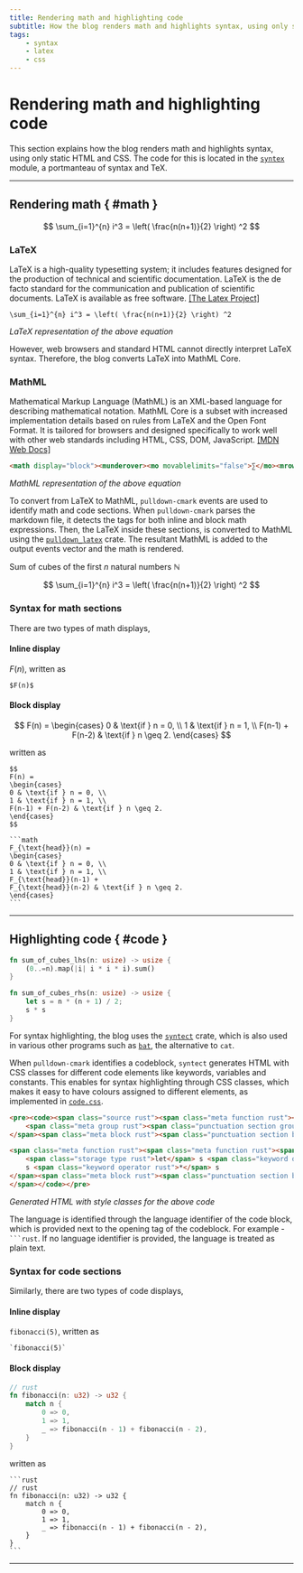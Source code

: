 ```yaml
---
title: Rendering math and highlighting code
subtitle: How the blog renders math and highlights syntax, using only static HTML and CSS.
tags:
    - syntax
    - latex
    - css
---
```


# Rendering math and highlighting code

This section explains how the blog renders math and highlights syntax, using only static HTML and CSS.
The code for this is located in the [`syntex`](https://github.com/shettysach/blog/blob/main/src/syntex.rs)
module, a portmanteau of syntax and TeX.

---

## Rendering math { #math }

$$
\sum_{i=1}^{n} i^3 = \left( \frac{n(n+1)}{2} \right) ^2
$$

### LaTeX

LaTeX is a high-quality typesetting system; it includes features designed for the production of technical and scientific documentation. LaTeX is the de facto standard for the communication and publication of scientific documents. LaTeX is available as free software. [[The Latex Project]](https://www.latex-project.org/)

```
\sum_{i=1}^{n} i^3 = \left( \frac{n(n+1)}{2} \right) ^2
```
_LaTeX representation of the above equation_

However, web browsers and standard HTML cannot directly interpret LaTeX syntax. Therefore, the blog converts LaTeX into MathML Core.

### MathML

Mathematical Markup Language (MathML) is an XML-based language for describing mathematical notation.
MathML Core is a subset with increased implementation details based on rules from LaTeX and the Open Font Format. It is tailored for browsers and designed specifically to work well with other web standards including HTML, CSS, DOM, JavaScript.
[[MDN Web Docs]](https://developer.mozilla.org/en-US/docs/Web/MathML)

```html
<math display="block"><munderover><mo movablelimits="false">∑</mo><mrow><mi>i</mi><mo>=</mo><mn>1</mn></mrow><mrow><mi>n</mi></mrow></munderover><msup><mi>i</mi><mn>3</mn></msup><mo>=</mo><msup><mrow><mo stretchy="true">(</mo><mfrac><mrow><mi>n</mi><mo symmetric="false" stretchy="false">(</mo><mi>n</mi><mo>+</mo><mn>1</mn><mo symmetric="false" stretchy="false">)</mo></mrow><mrow><mn>2</mn></mrow></mfrac><mo stretchy="true">)</mo></mrow><mn>2</mn></msup></math>
```
_MathML representation of the above equation_

To convert from LaTeX to MathML, `pulldown-cmark` events are used to identify math and code sections. When `pulldown-cmark` parses the markdown file, it detects the tags for both inline and block math expressions. Then, the LaTeX inside these sections, is converted to MathML using the [`pulldown_latex`](https://crates.io/crates/pulldown-latex) crate. The resultant MathML is added to the output events vector and the math is rendered. 

Sum of cubes of the first $n$ natural numbers $\mathbb{N}$

$$
\sum_{i=1}^{n} i^3 = \left( \frac{n(n+1)}{2} \right) ^2
$$

### Syntax for math sections

There are two types of math displays,

#### Inline display

$F(n)$, written as

  ```
  $F(n)$
  ```

#### Block display

  $$
  F(n) =
  \begin{cases}
  0 & \text{if } n = 0, \\
  1 & \text{if } n = 1, \\
  F(n-1) + F(n-2) & \text{if } n \geq 2.
  \end{cases}
  $$

  written as
    
  ```console
  $$
  F(n) =
  \begin{cases}
  0 & \text{if } n = 0, \\
  1 & \text{if } n = 1, \\
  F(n-1) + F(n-2) & \text{if } n \geq 2.
  \end{cases}
  $$
  ```
  
  ````
  ```math
  F_{\text{head}}(n) =
  \begin{cases}
  0 & \text{if } n = 0, \\
  1 & \text{if } n = 1, \\
  F_{\text{head}}(n-1) +
  F_{\text{head}}(n-2) & \text{if } n \geq 2.
  \end{cases}
  ```
  ````
    
---

## Highlighting code { #code }

```rust
fn sum_of_cubes_lhs(n: usize) -> usize {
    (0..=n).map(|i| i * i * i).sum()
}

fn sum_of_cubes_rhs(n: usize) -> usize {
    let s = n * (n + 1) / 2;
    s * s
}
```

For syntax highlighting, the blog uses the [`syntect`](https://crates.io/crates/pulldown-cmark) crate,
which is also used in various other programs such as [`bat`](https://github.com/sharkdp/bat), the alternative
to `cat`.

When `pulldown-cmark` identifies a codeblock,
`syntect` generates HTML with CSS classes for different code elements
like keywords, variables and constants. This enables for syntax highlighting
through CSS classes, which makes it easy to have colours assigned to different elements, 
as implemented in 
[`code.css`](https://github.com/shettysach/blog/tree/main/styles/code.css).

```html
<pre><code><span class="source rust"><span class="meta function rust"><span class="meta function rust"><span class="storage type function rust">fn</span> </span><span class="entity name function rust">sum_of_cubes_lhs</span></span><span class="meta function rust"><span class="meta function parameters rust"><span class="punctuation section parameters begin rust">(</span><span class="variable parameter rust">n</span><span class="punctuation separator rust">:</span> <span class="storage type rust">usize</span></span><span class="meta function rust"><span class="meta function parameters rust"><span class="punctuation section parameters end rust">)</span></span></span></span><span class="meta function rust"> <span class="meta function return-type rust"><span class="punctuation separator rust">-&gt;</span> <span class="storage type rust">usize</span></span> </span><span class="meta function rust"><span class="meta block rust"><span class="punctuation section block begin rust">{</span>
    <span class="meta group rust"><span class="punctuation section group begin rust">(</span><span class="constant numeric integer decimal rust">0</span><span class="keyword operator rust">..</span><span class="keyword operator rust">=</span>n</span><span class="meta group rust"><span class="punctuation section group end rust">)</span></span>.<span class="support function rust">map</span><span class="meta group rust"><span class="punctuation section group begin rust">(</span><span class="meta function closure rust"><span class="meta function parameters rust"><span class="punctuation section parameters begin rust">|</span></span></span><span class="meta function closure rust"><span class="meta function parameters rust"><span class="variable parameter rust">i</span><span class="punctuation section parameters end rust">|</span></span> </span><span class="meta function closure rust">i <span class="keyword operator rust">*</span> i <span class="keyword operator rust">*</span> i</span></span><span class="meta group rust"><span class="punctuation section group end rust">)</span></span>.<span class="support function rust">sum</span><span class="meta group rust"><span class="punctuation section group begin rust">(</span></span><span class="meta group rust"><span class="punctuation section group end rust">)</span></span>
</span><span class="meta block rust"><span class="punctuation section block end rust">}</span></span></span>

<span class="meta function rust"><span class="meta function rust"><span class="storage type function rust">fn</span> </span><span class="entity name function rust">sum_of_cubes_rhs</span></span><span class="meta function rust"><span class="meta function parameters rust"><span class="punctuation section parameters begin rust">(</span><span class="variable parameter rust">n</span><span class="punctuation separator rust">:</span> <span class="storage type rust">usize</span></span><span class="meta function rust"><span class="meta function parameters rust"><span class="punctuation section parameters end rust">)</span></span></span></span><span class="meta function rust"> <span class="meta function return-type rust"><span class="punctuation separator rust">-&gt;</span> <span class="storage type rust">usize</span></span> </span><span class="meta function rust"><span class="meta block rust"><span class="punctuation section block begin rust">{</span>
    <span class="storage type rust">let</span> s <span class="keyword operator rust">=</span> n <span class="keyword operator rust">*</span> <span class="meta group rust"><span class="punctuation section group begin rust">(</span>n <span class="keyword operator rust">+</span> <span class="constant numeric integer decimal rust">1</span></span><span class="meta group rust"><span class="punctuation section group end rust">)</span></span> <span class="keyword operator rust">/</span> <span class="constant numeric integer decimal rust">2</span><span class="punctuation terminator rust">;</span>
    s <span class="keyword operator rust">*</span> s
</span><span class="meta block rust"><span class="punctuation section block end rust">}</span></span></span>
</span></code></pre>
```
_Generated HTML with style classes for the above code_

The language is identified through the language identifier of the code block, 
which is provided next to the opening tag of the codeblock. 
For example - ```` ```rust````.
If no language identifier is provided, the language is treated as plain text.

### Syntax for code sections

Similarly, there are two types of code displays,

####  Inline display

  `fibonacci(5)`, written as

  ```
  `fibonacci(5)`
  ```

#### Block display

  ```rust
  // rust
  fn fibonacci(n: u32) -> u32 {
      match n {
          0 => 0,
          1 => 1,
          _ => fibonacci(n - 1) + fibonacci(n - 2),
      }
  }
  ```
  
  written as
  
  ````
  ```rust
  // rust
  fn fibonacci(n: u32) -> u32 {
      match n {
          0 => 0,
          1 => 1,
          _ => fibonacci(n - 1) + fibonacci(n - 2),
      }
  }
  ```
  ````

---
